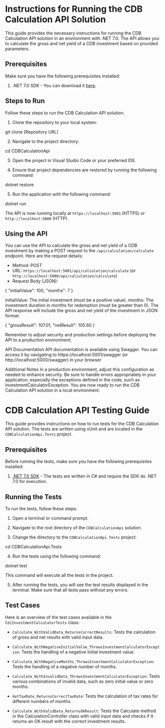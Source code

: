 # Instructions for Running the CDB Calculation API Solution

This guide provides the necessary instructions for running the CDB Calculation API solution in an environment with .NET 7.0. The API allows you to calculate the gross and net yield of a CDB investment based on provided parameters.

## Prerequisites

Make sure you have the following prerequisites installed:

1. .NET 7.0 SDK - You can download it [here](https://dotnet.microsoft.com/download/dotnet/7.0).

## Steps to Run

Follow these steps to run the CDB Calculation API solution:

1. Clone the repository to your local system:

git clone [Repository URL]

2. Navigate to the project directory:

cd CDBCalculationApi

3. Open the project in Visual Studio Code or your preferred IDE.

4. Ensure that project dependencies are restored by running the following command:

dotnet restore

5. Run the application with the following command:

dotnet run

The API is now running locally at `https://localhost:5001` (HTTPS) or `http://localhost:5000` (HTTP).

## Using the API

You can use the API to calculate the gross and net yield of a CDB investment by making a POST request to the `/api/calculation/calculate` endpoint. Here are the request details:

- Method: POST
- URL: `https://localhost:5001/api/calculation/calculate` (or `http://localhost:5000/api/calculation/calculate`)
- Request Body (JSON):

{
"initialValue": 100,
"months": 7
}

initialValue: The initial investment (must be a positive value).
months: The investment duration in months for redemption (must be greater than 0).
The API response will include the gross and net yield of the investment in JSON format:

{
  "grossResult": 107.01,
  "netResult": 105.60
}

Remember to adjust security and production settings before deploying the API to a production environment.

API Documentation
API documentation is available using Swagger. You can access it by navigating to https://localhost:5001/swagger (or http://localhost:5000/swagger) in your browser

Additional Notes
In a production environment, adjust this configuration as needed to enhance security.
Be sure to handle errors appropriately in your application, especially the exceptions defined in the code, such as InvestmentCalculatorException.
You are now ready to run the CDB Calculation API solution in a local environment.

# CDB Calculation API Testing Guide

This guide provides instructions on how to run tests for the CDB Calculation API solution. The tests are written using xUnit and are located in the `CDBCalculationApi.Tests` project.

## Prerequisites

Before running the tests, make sure you have the following prerequisites installed:

1. [.NET 7.0 SDK](https://dotnet.microsoft.com/download/dotnet/7.0) - The tests are written in C# and require the SDK do .NET 7.0 for execution.

## Running the Tests

To run the tests, follow these steps:

1. Open a terminal or command prompt.

2. Navigate to the root directory of the `CDBCalculationApi` solution.

3. Change the directory to the `CDBCalculationApi.Tests` project:

cd CDBCalculationApi.Tests

4. Run the tests using the following command:

dotnet test


This command will execute all the tests in the project.

5. After running the tests, you will see the test results displayed in the terminal. Make sure that all tests pass without any errors.

## Test Cases

Here is an overview of the test cases available in the `CdiInvestmentCalculatorTests` class:

- `Calculate_WithValidData_ReturnsCorrectResults`: Tests the calculation of gross and net results with valid input data.

- `Calculate_WithNegativeInitialValue_ThrowsInvestmentCalculatorException`: Tests the handling of a negative initial investment value.

- `Calculate_WithNegativeMonths_ThrowsInvestmentCalculatorException`: Tests the handling of a negative number of months.

- `Calculate_WithInvalidData_ThrowsInvestmentCalculatorException`: Tests various combinations of invalid data, such as zero initial value or zero months.

- `GetTaxRate_ReturnsCorrectTaxRate`: Tests the calculation of tax rates for different numbers of months.

- `Calculate_WithValidData_ReturnsOkResult`: Tests the Calculate method in the CalculationController class with valid input data and checks if it returns an OK result with the correct investment results.



